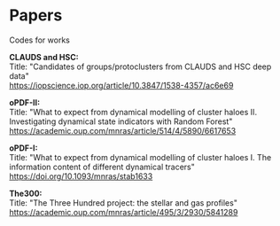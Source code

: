 # Papers
Codes for works

**CLAUDS and HSC:**  
Title: "Candidates of groups/protoclusters from CLAUDS and HSC deep data"   
https://iopscience.iop.org/article/10.3847/1538-4357/ac6e69

**oPDF-II:**  
Title: "What to expect from dynamical modelling of cluster haloes II. 
Investigating dynamical state indicators with Random Forest"  
https://academic.oup.com/mnras/article/514/4/5890/6617653

**oPDF-I:**  
Title: "What to expect from dynamical modelling of cluster haloes I. The
information content of different dynamical tracers"  
https://doi.org/10.1093/mnras/stab1633

**The300:**  
Title: "The Three Hundred project: the stellar and gas profiles"  
https://academic.oup.com/mnras/article/495/3/2930/5841289




